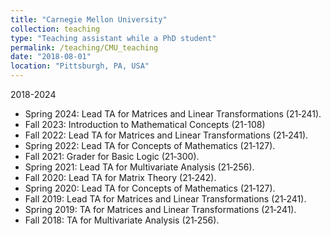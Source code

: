 ```yaml
---
title: "Carnegie Mellon University"
collection: teaching
type: "Teaching assistant while a PhD student"
permalink: /teaching/CMU_teaching
date: "2018-08-01"
location: "Pittsburgh, PA, USA"
---
```


2018-2024

 - Spring 2024: Lead TA for Matrices and Linear Transformations (21‑241).
 - Fall 2023: Introduction to Mathematical Concepts (21-108)
 - Fall 2022:   Lead TA for Matrices and Linear Transformations (21‑241).
 - Spring 2022:   Lead TA for Concepts of Mathematics (21‑127).
 - Fall 2021:   Grader for Basic Logic (21‑300).
 - Spring 2021:   Lead TA for Multivariate Analysis (21‑256).
 - Fall 2020:   Lead TA for Matrix Theory (21‑242).
 - Spring 2020:   Lead TA for Concepts of Mathematics (21‑127).
 - Fall 2019:   Lead TA for Matrices and Linear Transformations (21‑241).
 - Spring 2019:   TA for Matrices and Linear Transformations (21‑241).
 - Fall 2018:   TA for Multivariate Analysis (21‑256).